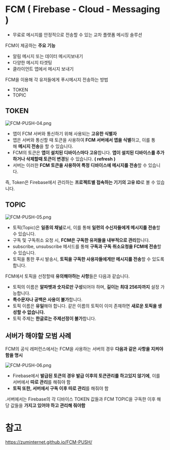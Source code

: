 # FCM ( Firebase - Cloud - Messaging )

- 무료로 메시지를 안정적으로 전송할 수 있는 교차 플랫폼 메시징 솔루션

FCM이 제공하는 **주요 기능**
- 알림 메시지 또는 데이터 메시지보내기
- 다양한 메시지 타겟팅
- 클라이언트 앱에서 메시지 보내기

FCM을 이용해 각 유저들에게 푸시메시지 전송하는 방법
- TOKEN
- TOPIC
## TOKEN

![FCM-PUSH-04.png](https://zuminternet.github.io/images/portal/post/2023-02-06-FCM-PUSH/FCM-PUSH-04.png)

- 앱이 FCM 서버와 통신하기 위해 사용되는 **고유한 식별자**
- 앱은 서버와 통신할 때 토큰을 사용하여 **FCM 서버에서 앱을 식별**하고, 이를 통해 **메시지 전송**을 할 수 있습니다.
- FCM의 토큰은 **앱이 설치된 디바이스마다 고유**합니다. **앱이 설치된 디바이스를 추가하거나 삭제할때 토큰이 변경**될 수 있습니다. **( refresh )**
- 서버는 이러한 **FCM 토큰을 사용하여 특정 디바이스에 메시지를 전송**할 수 있습니다.

즉, Token은 Firebase에서 관리하는 **프로젝트별 접속하는 기기의 고유 ID**로 볼 수 있습니다.

## TOPIC

![FCM-PUSH-05.png](https://zuminternet.github.io/images/portal/post/2023-02-06-FCM-PUSH/FCM-PUSH-05.png)

- 토픽(Topic)은 **일종의 채널**로서, 이를 통해 **일련의 수신자들에게 메시지를 전송**할 수 있습니다.
- 구독 및 구독취소 요청 시, **FCM은 구독한 유저들을 내부적으로 관리**합니다.
- subscribe, unsubscribe 메서드를 통해 **구독과 구독 취소요청을 FCM에 전송**할 수 있습니다.
- 토픽을 통한 푸시 발송시, **토픽을 구독한 사용자들에게만 메시지를 전송**할 수 있도록 합니다.

FCM에서 토픽을 선정할때 **유의해야하는 사항**들은 다음과 같습니다.

- 토픽의 이름은 **알파벳과 숫자로만 구성**되어야 하며, **길이는 최대 256자까지** 설정 가능합니다.
- **특수문자나 공백은 사용이 불가**합니다.
- 토픽 이름은 **유일**해야 합니다. 같은 이름의 토픽이 이미 존재하면 **새로운 토픽을 생성할 수 없습니다.**
- 토픽 주제는 **한글로는 주제선정이 불가**합니다.

## 서버가 해야할 모범 사례

FCM의 공식 레퍼런스에서는 FCM을 사용하는 서버의 경우 **다음과 같은 사항을 지켜야함을 명시**

![FCM-PUSH-06.png](https://zuminternet.github.io/images/portal/post/2023-02-06-FCM-PUSH/FCM-PUSH-06.png)

- Firebase에서 **발급된 토큰의 경우 발급 이후의 토큰관리를 하고있지 않기에**, 이를 서버에서 **따로 관리**를 해줘야 함
- **토픽 또한, 서버에서 구독 이후 따로 관리**를 해줘야 함

.서버에서는 Firebase의 각 디바이스 TOKEN 값들과 FCM TOPIC을 구독한 이후 해당 값들을 **가지고 있어야 하고 관리해 줘야함**

# 참고
https://zuminternet.github.io/FCM-PUSH/